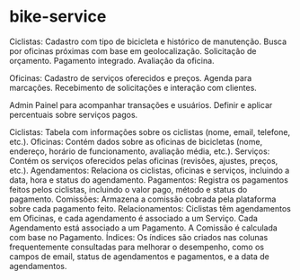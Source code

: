 # bike-service
Ciclistas:
 Cadastro com tipo de bicicleta e histórico de manutenção.
 Busca por oficinas próximas com base em geolocalização.
 Solicitação de orçamento.
 Pagamento integrado.
 Avaliação da oficina.

Oficinas:
 Cadastro de serviços oferecidos e preços.
 Agenda para marcações.
 Recebimento de solicitações e interação com clientes.

Admin
Painel para acompanhar transações e usuários.
Definir e aplicar percentuais sobre serviços pagos.




Ciclistas: Tabela com informações sobre os ciclistas (nome, email, telefone, etc.).
Oficinas: Contém dados sobre as oficinas de bicicletas (nome, endereço, horário de funcionamento, avaliação média, etc.).
Serviços: Contém os serviços oferecidos pelas oficinas (revisões, ajustes, preços, etc.).
Agendamentos: Relaciona os ciclistas, oficinas e serviços, incluindo a data, hora e status do agendamento.
Pagamentos: Registra os pagamentos feitos pelos ciclistas, incluindo o valor pago, método e status do pagamento.
Comissões: Armazena a comissão cobrada pela plataforma sobre cada pagamento feito.
Relacionamentos:
Ciclistas têm agendamentos em Oficinas, e cada agendamento é associado a um Serviço.
Cada Agendamento está associado a um Pagamento.
A Comissão é calculada com base no Pagamento.
Índices:
Os índices são criados nas colunas frequentemente consultadas para melhorar o desempenho, como os campos de email, status de agendamentos e pagamentos, e a data de agendamentos.
